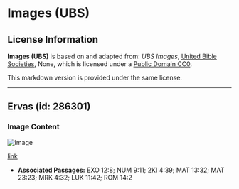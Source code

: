 # Images (UBS)

## License Information

**Images (UBS)** is based on and adapted from: _UBS Images_, [United Bible Societies](https://unitedbiblesocieties.org/), None, which is licensed under a [Public Domain CC0](https://creativecommons.org/public-domain/cc0/).

This markdown version is provided under the same license.



--------------------------------

## Ervas (id: 286301)

### Image Content

![Image](https://cdn.aquifer.bible/aquifer-content/resources/Media/WEB-0294_herbs.jpg)

[link](https://cdn.aquifer.bible/aquifer-content/resources/Media/WEB-0294_herbs.jpg)

* **Associated Passages:** EXO 12:8; NUM 9:11; 2KI 4:39; MAT 13:32; MAT 23:23; MRK 4:32; LUK 11:42; ROM 14:2


